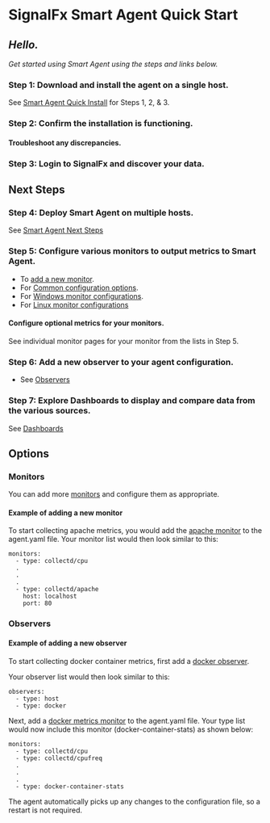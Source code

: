 # SignalFx Smart Agent Quick Start

## _Hello._ 
_Get started using Smart Agent using the steps and links below._

### Step 1: Download and install the agent on a single host.

See [Smart Agent Quick Install](./docs/smart-agent-quick-install.md) for Steps 1, 2, & 3.

### Step 2: Confirm the installation is functioning.

#### Troubleshoot any discrepancies. 

### Step 3: Login to SignalFx and discover your data.

## Next Steps

### Step 4: Deploy Smart Agent on multiple hosts.

See [Smart Agent Next Steps](./docs/smart-agent-next-steps.md)

### Step 5: Configure various monitors to output metrics to Smart Agent. 

- To [add a new monitor](#Monitors).
- For [Common configuration options](https://docs.signalfx.com/en/latest/integrations/agent/monitor-config.md). 
- For [Windows monitor configurations](https://docs.signalfx.com/en/latest/integrations/agent/windows.md).
- For [Linux monitor configurations](https://docs.signalfx.com/en/latest/integrations/agent/monitor-config.html.)

#### Configure optional metrics for your monitors.

See individual monitor pages for your monitor from the lists in Step 5.

### Step 6: Add a new observer to your agent configuration.

- See [Observers](#observers)

### Step 7: Explore Dashboards to display and compare data from the various sources.

See [Dashboards](https://docs.signalfx.com/en/latest/dashboards/index.html)


## Options 

### Monitors 

You can add more [monitors](https://docs.signalfx.com/en/latest/integrations/agent/monitor-config.html) and configure them as appropriate.

#### Example of adding a new monitor

To start collecting apache metrics, you would add the [apache monitor](./docs/monitors/collectd-apache.md) to the agent.yaml file.
Your monitor list would then look similar to this:

```
monitors:
  - type: collectd/cpu
  .
  .
  .
  - type: collectd/apache
    host: localhost
    port: 80
```

### Observers

#### Example of adding a new observer

To start collecting docker container metrics, first add a [docker observer](./observers/docker.md).

Your observer list would then look similar to this:

```
observers:
  - type: host
  - type: docker
```

Next, add a [docker metrics monitor](./monitors/docker-container-stats.md) to the agent.yaml file. Your type list would now include this monitor (docker-container-stats) as shown below:

```
monitors:
  - type: collectd/cpu
  - type: collectd/cpufreq
  .
  .
  .
  - type: docker-container-stats
```

The agent automatically picks up any changes to the configuration file, so a restart is not required.



